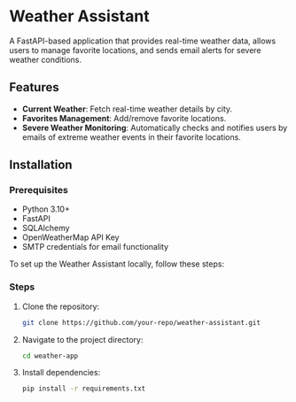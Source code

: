 # Weather Assistant

A FastAPI-based application that provides real-time weather data, allows users to manage favorite locations, and sends email alerts for severe weather conditions.

## Features

- **Current Weather**: Fetch real-time weather details by city.
- **Favorites Management**: Add/remove favorite locations.
- **Severe Weather Monitoring**: Automatically checks and notifies users by emails of extreme weather events in their favorite locations.

## Installation

### Prerequisites

- Python 3.10+
- FastAPI
- SQLAlchemy
- OpenWeatherMap API Key
- SMTP credentials for email functionality

To set up the Weather Assistant locally, follow these steps:

### Steps

1. Clone the repository:
   ```bash
   git clone https://github.com/your-repo/weather-assistant.git
   ```
2. Navigate to the project directory:
   ```bash
   cd weather-app
   ```
3. Install dependencies:
   ```bash
   pip install -r requirements.txt
   ```
